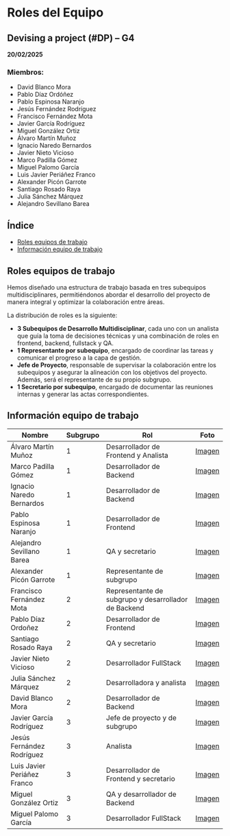# Roles del Equipo

## Devising a project (#DP) – G4  
**20/02/2025**  

### Miembros:
- David Blanco Mora
- Pablo Díaz Ordóñez
- Pablo Espinosa Naranjo
- Jesús Fernández Rodríguez
- Francisco Fernández Mota
- Javier García Rodríguez
- Miguel González Ortiz
- Álvaro Martín Muñoz
- Ignacio Naredo Bernardos
- Javier Nieto Vicioso
- Marco Padilla Gómez
- Miguel Palomo García
- Luis Javier Periáñez Franco
- Alexander Picón Garrote
- Santiago Rosado Raya
- Julia Sánchez Márquez
- Alejandro Sevillano Barea

## Índice
- [Roles equipos de trabajo](#roles-equipos-de-trabajo)
- [Información equipo de trabajo](#informacion-equipo-de-trabajo)

## Roles equipos de trabajo
Hemos diseñado una estructura de trabajo basada en tres subequipos multidisciplinares, permitiéndonos abordar el desarrollo del proyecto de manera integral y optimizar la colaboración entre áreas.

La distribución de roles es la siguiente:
- **3 Subequipos de Desarrollo Multidisciplinar**, cada uno con un analista que guía la toma de decisiones técnicas y una combinación de roles en frontend, backend, fullstack y QA.
- **1 Representante por subequipo**, encargado de coordinar las tareas y comunicar el progreso a la capa de gestión.
- **Jefe de Proyecto**, responsable de supervisar la colaboración entre los subequipos y asegurar la alineación con los objetivos del proyecto. Además, será el representante de su propio subgrupo.
- **1 Secretario por subequipo**, encargado de documentar las reuniones internas y generar las actas correspondientes.

## Información equipo de trabajo

| Nombre | Subgrupo | Rol | Foto |
|--------|----------|-----|------|
| Álvaro Martín Muñoz | 1 | Desarrollador de Frontend y Analista | [Imagen](#) |
| Marco Padilla Gómez | 1 | Desarrollador de Backend | [Imagen](#) |
| Ignacio Naredo Bernardos | 1 | Desarrollador de Backend | [Imagen](#) |
| Pablo Espinosa Naranjo | 1 | Desarrollador de Frontend | [Imagen](#) |
| Alejandro Sevillano Barea | 1 | QA y secretario | [Imagen](#) |
| Alexander Picón Garrote | 1 | Representante de subgrupo | [Imagen](#) |
| Francisco Fernández Mota | 2 | Representante de subgrupo y desarrollador de Backend | [Imagen](#) |
| Pablo Díaz Ordoñez | 2 | Desarrollador de Frontend | [Imagen](#) |
| Santiago Rosado Raya | 2 | QA y secretario | [Imagen](#) |
| Javier Nieto Vicioso | 2 | Desarrollador FullStack | [Imagen](#) |
| Julia Sánchez Márquez | 2 | Desarrolladora y analista | [Imagen](#) |
| David Blanco Mora | 2 | Desarrollador de Backend | [Imagen](#) |
| Javier García Rodríguez | 3 | Jefe de proyecto y de subgrupo | [Imagen](#) |
| Jesús Fernández Rodríguez | 3 | Analista | [Imagen](#) |
| Luis Javier Periáñez Franco | 3 | Desarrollador de Frontend y secretario | [Imagen](#) |
| Miguel González Ortiz | 3 | QA y desarrollador de Backend | [Imagen](#) |
| Miguel Palomo García | 3 | Desarrollador FullStack | [Imagen](#) |
